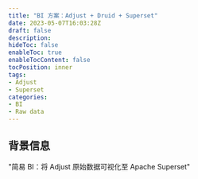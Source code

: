```yaml
---
title: "BI 方案：Adjust + Druid + Superset"
date: 2023-05-07T16:03:28Z
draft: false
description: 
hideToc: false
enableToc: true
enableTocContent: false
tocPosition: inner
tags:
- Adjust
- Superset
categories:
- BI
- Raw data
---
```


## 背景信息

"简易 BI：将 Adjust 原始数据可视化至 Apache Superset"


## 


